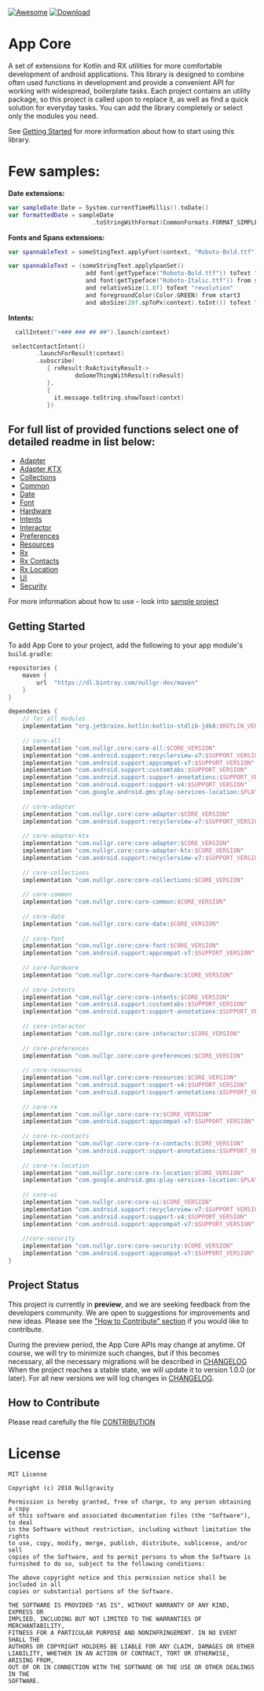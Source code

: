 [![Awesome](https://cdn.rawgit.com/sindresorhus/awesome/d7305f38d29fed78fa85652e3a63e154dd8e8829/media/badge.svg)](https://github.com/sindresorhus/awesome)
[![Download](https://api.bintray.com/packages/nullgr-dev/maven/core-all/images/download.svg)](https://bintray.com/nullgr-dev/maven/core-all/_latestVersion)

App Core
===========

A set of extensions for Kotlin and RX utilities for more comfortable development of android applications. 
This library is designed to combine often used functions in development and provide 
a convenient API for working with widespread, boilerplate tasks. 
Each project contains an utility package, so this project is called upon to replace it, 
as well as find a quick solution for everyday tasks. 
You can add the library completely or select only the modules you need. 

See [Getting Started](#getting-started) for more information about how to start using this library.

Few samples:
===========
**Date extensions:**

```kotlin
var sampleDate:Date = System.currentTimeMillis().toDate()
var formattedDate = sampleDate
                        .toStringWithFormat(CommonFormats.FORMAT_SIMPLE_DATE_TIME)
```
**Fonts and Spans extensions:**
```kotlin
var spannableText = someStingText.applyFont(context, "Roboto-Bold.ttf")
```
```kotlin
var spannableText = (someStringText.applySpanSet()
                      add font(getTypeface("Roboto-Bold.ttf")) toText "Digital"
                      and font(getTypeface("Roboto-Italic.ttf")) from start2 to end2
                      and relativeSize(1.8f) toText "revolution"
                      and foregroundColor(Color.GREEN) from start3
                      and absSize(28f.spToPx(context).toInt()) toText "we do.").build()
```

**Intents:**
```kotlin
  callIntent("+### ### ## ##").launch(context)
```

```kotlin
 selectContactIntent()
        .launchForResult(context)
        .subscribe(
           { rxResult:RxActivityResult->
                   doSomeThingWithResult(rxResult)
           },
           { 
             it.message.toString.showToast(contxt)
           })
```
For full list of provided functions select one of detailed readme in list below:
----------------
* [Adapter](./core-adapter/README.md)
* [Adapter KTX](./core-adapter-ktx/README.md)
* [Collections](./core-collections/README.md)
* [Common](./core-common/README.md)
* [Date](./core-date/README.md)
* [Font](./core-font/README.md)
* [Hardware](./core-hardware/README.md)
* [Intents](./core-intents/README.md)
* [Interactor](./core-interactor/README.md)
* [Preferences](./core-preferences/README.md)
* [Resources](./core-resources/README.md)
* [Rx](./core-rx/README.md)
* [Rx Contacts](./core-rx-contacts/README.md)
* [Rx Location](./core-rx-location/README.md)
* [UI](./core-ui/README.md)
* [Security](./core-security/README.md)

For more information about how to use - look into [sample project](./app)

Getting Started
---------------

To add App Core to your project, add the following to your app module's `build.gradle`:

```groovy
repositories {
    maven {
        url  "https://dl.bintray.com/nullgr-dev/maven"
    }
}

dependencies {
    // for all modules
    implementation "org.jetbrains.kotlin:kotlin-stdlib-jdk8:$KOTLIN_VERSION"
    
    // core-all
    implementation "com.nullgr.core:core-all:$CORE_VERSION"
    implementation "com.android.support:recyclerview-v7:$SUPPORT_VERSION"
    implementation "com.android.support:appcompat-v7:$SUPPORT_VERSION"
    implementation "com.android.support:customtabs:$SUPPORT_VERSION"
    implementation "com.android.support:support-annotations:$SUPPORT_VERSION"
    implementation "com.android.support:support-v4:$SUPPORT_VERSION"
    implementation "com.google.android.gms:play-services-location:$PLAY_SERVICES_VERSION"
    
    // core-adapter
    implementation "com.nullgr.core:core-adapter:$CORE_VERSION"
    implementation "com.android.support:recyclerview-v7:$SUPPORT_VERSION"
    
    // core-adapter-ktx
    implementation "com.nullgr.core:core-adapter:$CORE_VERSION"
    implementation "com.nullgr.core:core-adapter-ktx:$CORE_VERSION"
    implementation "com.android.support:recyclerview-v7:$SUPPORT_VERSION"
    
    // core-collections
    implementation "com.nullgr.core:core-collections:$CORE_VERSION"
    
    // core-common
    implementation "com.nullgr.core:core-common:$CORE_VERSION"
    
    // core-date
    implementation "com.nullgr.core:core-date:$CORE_VERSION"
    
    // core-font
    implementation "com.nullgr.core:core-font:$CORE_VERSION"
    implementation "com.android.support:appcompat-v7:$SUPPORT_VERSION"
    
    // core-hardware
    implementation "com.nullgr.core:core-hardware:$CORE_VERSION"
     
    // core-intents
    implementation "com.nullgr.core:core-intents:$CORE_VERSION"
    implementation "com.android.support:customtabs:$SUPPORT_VERSION"
    implementation "com.android.support:support-annotations:$SUPPORT_VERSION"
    
    // core-interactor
    implementation "com.nullgr.core:core-interactor:$CORE_VERSION"
    
    // core-preferences
    implementation "com.nullgr.core:core-preferences:$CORE_VERSION"
    
    // core-resources
    implementation "com.nullgr.core:core-resources:$CORE_VERSION"
    implementation "com.android.support:support-v4:$SUPPORT_VERSION"
    implementation "com.android.support:support-annotations:$SUPPORT_VERSION"
    
    // core-rx
    implementation "com.nullgr.core:core-rx:$CORE_VERSION"
    implementation "com.android.support:appcompat-v7:$SUPPORT_VERSION"
    
    // core-rx-contacts
    implementation "com.nullgr.core:core-rx-contacts:$CORE_VERSION"
    implementation "com.android.support:support-annotations:$SUPPORT_VERSION"
    
    // core-rx-location
    implementation "com.nullgr.core:core-rx-location:$CORE_VERSION"
    implementation "com.google.android.gms:play-services-location:$PLAY_SERVICES_VERSION"
    
    // core-ui
    implementation "com.nullgr.core:core-ui:$CORE_VERSION"
    implementation "com.android.support:recyclerview-v7:$SUPPORT_VERSION"
    implementation "com.android.support:support-v4:$SUPPORT_VERSION"
    implementation "com.android.support:appcompat-v7:$SUPPORT_VERSION"
    
    //core-security
    implementation "com.nullgr.core:core-security:$CORE_VERSION"
    implementation "com.android.support:appcompat-v7:$SUPPORT_VERSION"
}
```

Project Status
--------------
This project is currently in **preview**, and we are seeking feedback from the developers community. 
We are open to suggestions for improvements and new ideas. Please see the
["How to Contribute" section](#how-to-contribute) if you would like to contribute.

During the preview period, the App Core APIs may change at anytime. 
Of course, we will try to minimize such changes, but if this becomes necessary, all the necessary 
migrations will be described in [CHANGELOG](./CHANGELOG.md)
When the project reaches a stable state, we will update it to version 1.0.0 (or later). 
For all new versions we will log changes in [CHANGELOG](./CHANGELOG.md).


How to Contribute
-----------------
Please read carefully the file [CONTRIBUTION](./CONTRIBUTING.md)

License
=======
```
MIT License

Copyright (c) 2018 Nullgravity

Permission is hereby granted, free of charge, to any person obtaining a copy
of this software and associated documentation files (the "Software"), to deal
in the Software without restriction, including without limitation the rights
to use, copy, modify, merge, publish, distribute, sublicense, and/or sell
copies of the Software, and to permit persons to whom the Software is
furnished to do so, subject to the following conditions:

The above copyright notice and this permission notice shall be included in all
copies or substantial portions of the Software.

THE SOFTWARE IS PROVIDED "AS IS", WITHOUT WARRANTY OF ANY KIND, EXPRESS OR
IMPLIED, INCLUDING BUT NOT LIMITED TO THE WARRANTIES OF MERCHANTABILITY,
FITNESS FOR A PARTICULAR PURPOSE AND NONINFRINGEMENT. IN NO EVENT SHALL THE
AUTHORS OR COPYRIGHT HOLDERS BE LIABLE FOR ANY CLAIM, DAMAGES OR OTHER
LIABILITY, WHETHER IN AN ACTION OF CONTRACT, TORT OR OTHERWISE, ARISING FROM,
OUT OF OR IN CONNECTION WITH THE SOFTWARE OR THE USE OR OTHER DEALINGS IN THE
SOFTWARE.
```